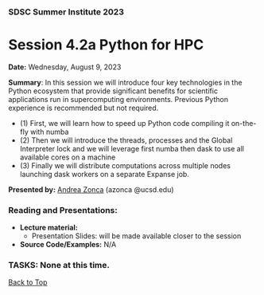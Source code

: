 ### SDSC Summer Institute 2023
# Session 4.2a Python for HPC

**Date:** Wednesday, August 9, 2023

**Summary**: In this session we will introduce four key technologies in the Python ecosystem that provide significant benefits for scientific applications run in supercomputing environments. Previous Python experience is recommended but not required. 
* (1) First, we will learn how to speed up Python code compiling it on-the-fly with numba
* (2) Then we will introduce the threads, processes and the Global Interpreter lock and we will leverage first numba then dask to use all available cores on a machine
* (3) Finally we will distribute computations across multiple nodes launching dask workers on a separate Expanse job.

**Presented by:** [Andrea Zonca](https://www.sdsc.edu/research/researcher_spotlight/zonca_andrea.html) (azonca @ucsd.edu)

### Reading and Presentations:
* **Lecture material:**
   * Presentation Slides: will be made available closer to the session
* **Source Code/Examples:** N/A

### TASKS: None at this time.

[Back to Top](#top)
